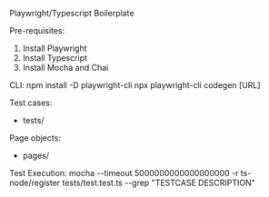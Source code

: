 Playwright/Typescript Boilerplate

Pre-requisites:
1. Install Playwright
2. Install Typescript
3. Install Mocha and Chai

CLI:
npm install -D playwright-cli
npx playwright-cli codegen [URL]

Test cases:
- tests/

Page objects:
- pages/

Test Execution:
mocha --timeout 5000000000000000000 -r ts-node/register tests/test.test.ts --grep "TESTCASE DESCRIPTION"


